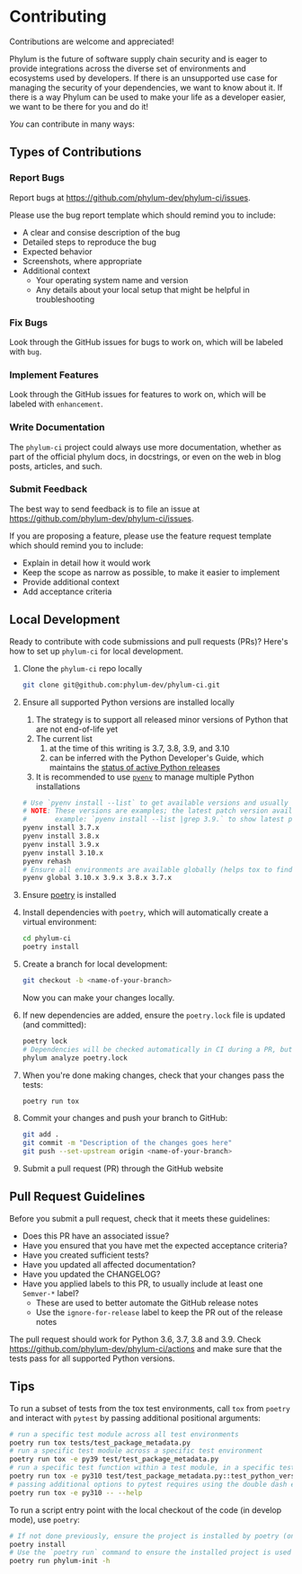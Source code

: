 # Contributing

Contributions are welcome and appreciated!

Phylum is the future of software supply chain security and is eager to provide integrations across the diverse
set of environments and ecosystems used by developers. If there is an unsupported use case for managing the
security of your dependencies, we want to know about it. If there is a way Phylum can be used to make your life
as a developer easier, we want to be there for you and do it!

_You_ can contribute in many ways:

## Types of Contributions

### Report Bugs

Report bugs at <https://github.com/phylum-dev/phylum-ci/issues>.

Please use the bug report template which should remind you to include:

* A clear and consise description of the bug
* Detailed steps to reproduce the bug
* Expected behavior
* Screenshots, where appropriate
* Additional context
  * Your operating system name and version
  * Any details about your local setup that might be helpful in troubleshooting

### Fix Bugs

Look through the GitHub issues for bugs to work on, which will be labeled with `bug`.

### Implement Features

Look through the GitHub issues for features to work on, which will be labeled with `enhancement`.

### Write Documentation

The `phylum-ci` project could always use more documentation, whether as part of the
official phylum docs, in docstrings, or even on the web in blog posts, articles, and such.

### Submit Feedback

The best way to send feedback is to file an issue at <https://github.com/phylum-dev/phylum-ci/issues>.

If you are proposing a feature, please use the feature request template which should remind you to include:

* Explain in detail how it would work
* Keep the scope as narrow as possible, to make it easier to implement
* Provide additional context
* Add acceptance criteria

## Local Development

Ready to contribute with code submissions and pull requests (PRs)?
Here's how to set up `phylum-ci` for local development.

1. Clone the `phylum-ci` repo locally

    ```sh
    git clone git@github.com:phylum-dev/phylum-ci.git
    ```

2. Ensure all supported Python versions are installed locally
   1. The strategy is to support all released minor versions of Python that are not end-of-life yet
   2. The current list
      1. at the time of this writing is 3.7, 3.8, 3.9, and 3.10
      2. can be inferred with the Python Developer's Guide, which maintains the [status of active Python releases](https://devguide.python.org/#status-of-python-branches)
   3. It is recommended to use [`pyenv`](https://github.com/pyenv/pyenv) to manage multiple Python installations

    ```sh
    # Use `pyenv install --list` to get available versions and usually install the latest patch version.
    # NOTE: These versions are examples; the latest patch version available from pyenv should be used in place of `.x`.
    #       example: `pyenv install --list |grep 3.9.` to show latest patch version for the cpython 3.9 minor release.
    pyenv install 3.7.x
    pyenv install 3.8.x
    pyenv install 3.9.x
    pyenv install 3.10.x
    pyenv rehash
    # Ensure all environments are available globally (helps tox to find them)
    pyenv global 3.10.x 3.9.x 3.8.x 3.7.x
    ```

3. Ensure [poetry](https://python-poetry.org/docs/) is installed
4. Install dependencies with `poetry`, which will automatically create a virtual environment:

    ```sh
    cd phylum-ci
    poetry install
    ```

5. Create a branch for local development:

    ```sh
    git checkout -b <name-of-your-branch>
    ```

    Now you can make your changes locally.

6. If new dependencies are added, ensure the `poetry.lock` file is updated (and committed):

    ```sh
    poetry lock
    # Dependencies will be checked automatically in CI during a PR, but checking locally is possible:
    phylum analyze poetry.lock
    ```

7. When you're done making changes, check that your changes pass the tests:

    ```sh
    poetry run tox
    ```

8. Commit your changes and push your branch to GitHub:

    ```sh
    git add .
    git commit -m "Description of the changes goes here"
    git push --set-upstream origin <name-of-your-branch>
    ```

9. Submit a pull request (PR) through the GitHub website

## Pull Request Guidelines

Before you submit a pull request, check that it meets these guidelines:

* Does this PR have an associated issue?
* Have you ensured that you have met the expected acceptance criteria?
* Have you created sufficient tests?
* Have you updated all affected documentation?
* Have you updated the CHANGELOG?
* Have you applied labels to this PR, to usually include at least one `Semver-*` label?
  * These are used to better automate the GitHub release notes
  * Use the `ignore-for-release` label to keep the PR out of the release notes

The pull request should work for Python 3.6, 3.7, 3.8 and 3.9.
Check <https://github.com/phylum-dev/phylum-ci/actions> and make sure that the tests
pass for all supported Python versions.

## Tips

To run a subset of tests from the tox test environments, call `tox` from `poetry` and
interact with `pytest` by passing additional positional arguments:

```sh
# run a specific test module across all test environments
poetry run tox tests/test_package_metadata.py
# run a specific test module across a specific test environment
poetry run tox -e py39 test/test_package_metadata.py
# run a specific test function within a test module, in a specific test environment
poetry run tox -e py310 test/test_package_metadata.py::test_python_version
# passing additional options to pytest requires using the double dash escape
poetry run tox -e py310 -- --help
```

To run a script entry point with the local checkout of the code (in develop mode), use `poetry`:

```sh
# If not done previously, ensure the project is installed by poetry (only required once)
poetry install
# Use the `poetry run` command to ensure the installed project is used
poetry run phylum-init -h
```
